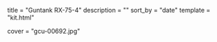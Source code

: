 
title = "Guntank RX-75-4"
description = ""
sort_by = "date"
template = "kit.html"


cover = "gcu-00692.jpg"
